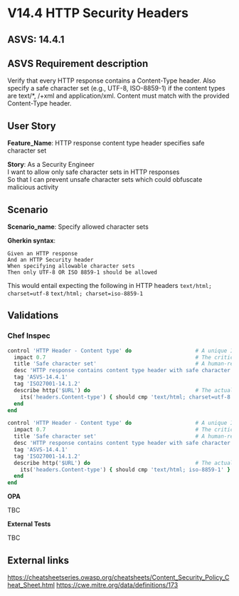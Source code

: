# V14.4 HTTP Security Headers

## ASVS: 14.4.1

## ASVS Requirement description

Verify that every HTTP response contains a Content-Type header. Also specify a safe character set (e.g., UTF-8, ISO-8859-1) if the content types are text/*, /+xml and application/xml. Content must match with the provided Content-Type header.

## User Story

**Feature_Name**: HTTP response content type header specifies safe character set

**Story**:
As a Security Engineer\
I want to allow only safe character sets in HTTP responses\
So that I can prevent unsafe character sets which could obfuscate malicious activity

## Scenario

**Scenario_name**: Specify allowed character sets

**Gherkin syntax**:

```gherkin
Given an HTTP response
And an HTTP Security header
When specifying allowable character sets
Then only UTF-8 OR ISO 8859-1 should be allowed
```

This would entail expecting the following in HTTP headers
`text/html; charset=utf-8`
`text/html; charset=iso-8859-1`

## Validations

### Chef Inspec

```ruby
control 'HTTP Header - Content type' do                    # A unique ID for this control
  impact 0.7                                               # The criticality, if this control fails.
  title 'Safe character set'                               # A human-readable title
  desc 'HTTP response contains content type header with safe character set'
  tag 'ASVS-14.4.1'
  tag 'ISO27001-14.1.2'
  describe http('$URL') do                                 # The actual test
    its('headers.Content-type') { should cmp 'text/html; charset=utf-8' }
  end
end

control 'HTTP Header - Content type' do                    # A unique ID for this control
  impact 0.7                                               # The criticality, if this control fails.
  title 'Safe character set'                               # A human-readable title
  desc 'HTTP response contains content type header with safe character set'
  tag 'ASVS-14.4.1'
  tag 'ISO27001-14.1.2'
  describe http('$URL') do                                 # The actual test
    its('headers.Content-type') { should cmp 'text/html; iso-8859-1' }
  end
end
```

**OPA**

TBC

**External Tests**

TBC

## External links

<https://cheatsheetseries.owasp.org/cheatsheets/Content_Security_Policy_Cheat_Sheet.html>
<https://cwe.mitre.org/data/definitions/173>
